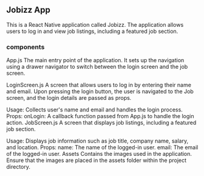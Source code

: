 

## Jobizz App

This is a React Native application called Jobizz. The application allows users to log in and view job listings, including a featured job section.

### components
App.js
The main entry point of the application. It sets up the navigation using a drawer navigator to switch between the login screen and the job screen.

LoginScreen.js
A screen that allows users to log in by entering their name and email. Upon pressing the login button, the user is navigated to the Job screen, and the login details are passed as props.

Usage: Collects user's name and email and handles the login process.
Props:
onLogin: A callback function passed from App.js to handle the login action.
JobScreen.js
A screen that displays job listings, including a featured job section.

Usage: Displays job information such as job title, company name, salary, and location.
Props:
name: The name of the logged-in user.
email: The email of the logged-in user.
Assets
Contains the images used in the application. Ensure that the images are placed in the assets folder within the project directory.
